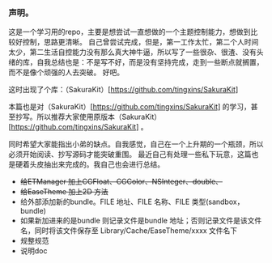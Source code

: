 ### 声明。
这是一个学习用的repo，主要是想尝试一直想做的一个主题控制能力，想做到比较好控制，思路更清晰。
自己曾尝试完成，但是，第一工作太忙，第二个人时间太少，第二生活自控能力没有那么真大神牛逼，所以写了一些很杂、很渣、没有头绪的库，自我总结也是：不是写不好，而是没有坚持完成，走到一些断点就搁置，而不是像个顽强的人去突破。
好吧。

这时出现了个库：（SakuraKit）[https://github.com/tingxins/SakuraKit]

本篇也是对（SakuraKit）[https://github.com/tingxins/SakuraKit] 的学习，甚至抄写。所以推荐大家使用原版本（SakuraKit）[https://github.com/tingxins/SakuraKit] 。

同时希望大家能指出小弟的缺点。自我感觉，自己在一个上升期的一个瓶颈，所以必须开始阅读、抄写源码才能突破重围。
最近自己有处理一些私下玩意，这篇也是硬着头皮抽出来完成的。我自己也会进行总结。

* ~~给ETManager 加上CGFloat、CGColor、NSInteger、double、~~
* ~~给EaseTheme 加上2D 方法~~
* 给外部添加新的bundle。FILE 地址、FILE 名称、FILE 类型(sandbox，bundle)
* 如果新加进来的是bundle 则记录文件是bundle 地址；否则记录文件是该文件名，同时将该文件保存至 Library/Cache/EaseTheme/xxxx 文件名下
* 规整规范
* 说明doc


